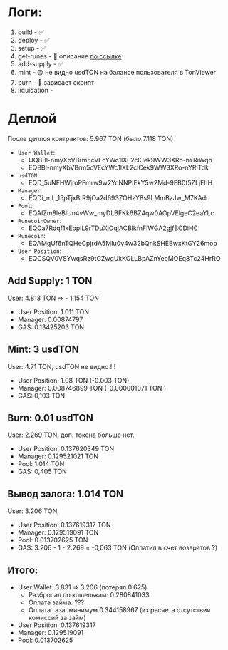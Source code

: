 # Логи:
1. build - ✅
2. deploy - ✅
3. setup - ✅
4. get-runes - 🔴 описание [по ссылке](../docs/backlog.md)
5. add-supply - ✅
6. mint - 🟡 не видно usdTON на балансе пользователя в TonViewer
7. burn - 🔴 зависает скрипт
8. liquidation - 


# Деплой
После деплоя контрактов: 5.967 TON (было 7.118 TON)
- `User Wallet`:
    - UQBBl-nmyXbVBrm5cVEcYWc1lXL2clCek9WW3XRo-nYRiWqh
    - EQBBl-nmyXbVBrm5cVEcYWc1lXL2clCek9WW3XRo-nYRiTdk
- `usdTON`:
    - EQD_5uNFHWjroPFmrw9w2YcNNPIEkY5w2Md-9FB0t5ZLjEhH
- `Manager`:
    - EQDi_mL_15pTjxBtR9jOa2d693ZOHzY8s9LMmBzJw_M7KAdr
- `Pool`:
    - EQAIZm8leBIUn4vWw_myDLBFKk6BZ4qw0AOpVElgeC2eaYLc
- `RunecoinOwner`:
    - EQCa7Rdqf1xEbplL9rTDuXjOqjACBlkfnFiWGA2gjfBCDiHC
- `Runecoin`:
    - EQAMgUf6nTQHeCpjrdA5MIu0v4w32bQnkSHEBwxKtGY26mop
- `User Position`:
    - EQCSQV0VSYwqsRz9tGZwgUkKOLLBpAZnYeoMOEq8Tc24HrRO

## Add Supply: 1 TON

User: 4.813 TON => - 1.154 TON
- User Position: 1.011 TON
- Manager: 0.00874797
- GAS: 0.13425203 TON

## Mint: 3 usdTON

User: 4.71 TON, usdTON не видно !!!
- User Position: 1.08 TON (-0.003 TON)
- Manager: 0.008746899 TON (-0.000001071 TON )
- GAS: 0,103 TON

## Burn: 0.01 usdTON

User: 2.269 TON, доп. токена больше нет.
- User Position: 0.137620349 TON
- Manager: 0.129521021 TON
- Pool: 1.014 TON
- GAS: 0,405 TON

## Вывод залога: 1.014 TON

User: 3.206 TON,
- User Position: 0.137619317 TON
- Manager: 0.129519091 TON
- Pool: 0.013702625 TON
- GAS: 3.206 - 1 - 2.269 = -0,063 TON (Оплатил в счет возвратов ?)

## Итого:
- User Wallet: 3.831 => 3.206 (потерял 0.625)
    - Разбросал по кошелькам: 0.280841033
    - Оплата займа: ???
    - Оплата газа: минимум 0.344158967 (из расчета отсутствия комиссий за займ)
- User Position: 0.137619317
- Manager: 0.129519091
- Pool: 0.013702625
